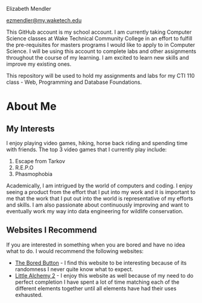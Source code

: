Elizabeth Mendler

ezmendler@my.waketech.edu

This GitHub account is my school account. I am currently taking Computer Science classes at Wake Technical Community College in an effort to fulfill the pre-requisites for masters programs I would like to apply to in Computer Science. I will be using this account to complete labs and other assignments throughout the course of my learning. I am excited to learn new skills and improve my existing ones. 

This repository will be used to hold my assignments and labs for my CTI 110 class - Web, Programming and Database Foundations. 

# About Me

## My Interests

I enjoy playing video games, hiking, horse back riding and spending time with friends. The top 3 video games that I currently play include:

1. Escape from Tarkov
2. R.E.P.O
3. Phasmophobia

Academically, I am intrigued by the world of computers and coding. I enjoy seeing a product from the effort that I put into my work and it is important to me that the work that I put out into the world is representative of my efforts and skills. I am also passionate about continuously improving and want to eventually work my way into data engineering for wildlife conservation.

## Websites I Recommend

If you are interested in something when you are bored and have no idea what to do. I would recommend the following websites:

* [The Bored Button](https://www.boredbutton.com) - I find this website to be interesting because of its randomness I never quite know what to expect. 
* [Little Alchemy 2](https://www.littlealchemy2.com) - I enjoy this website as well because of my need to do perfect completion I have spent a lot of time matching each of the different elements together until all elements have had their uses exhausted. 



